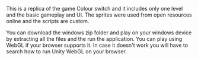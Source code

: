 This is a replica of the game Colour switch and it includes only one level and the basic gameplay and UI. The sprites were used from open resources online and the scripts are custom.

You can download the windows zip folder and play on your windows device by extracting all the files and the run the application.
You can play using WebGL if your browser supports it.
In case it doesn't work you will have to search how to run Unity WebGL on your browser.
